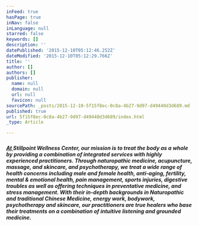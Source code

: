 ```yaml
---
inFeed: true
hasPage: true
inNav: false
inLanguage: null
starred: false
keywords: []
description: ''
datePublished: '2015-12-10T05:12:46.252Z'
dateModified: '2015-12-10T05:12:29.766Z'
title: ''
author: []
authors: []
publisher:
  name: null
  domain: null
  url: null
  favicon: null
sourcePath: _posts/2015-12-10-5f15f8ec-0c8a-4b27-9d97-d49440d3d689.md
published: true
url: 5f15f8ec-0c8a-4b27-9d97-d49440d3d689/index.html
_type: Article

---
```

##### 

##### [At ][0]Stillpoint Wellness Center, our mission is to treat the body as a whole by providing a combination of integrated services with highly experienced practitioners. Through naturopathic medicine, acupuncture, massage, and skincare, and psychotherapy, we treat a wide range of health concerns including male and female health, anti-aging, fertility, mental & emotional health, pain management, sports injuries, digestive troubles as well as offering techniques in preventative medicine, and stress management. With their in-depth backgrounds in Naturopathic and traditional Chinese Medicine, energy work, bodywork, psychotherapy and skincare, our practitioners are true healers who base their treatments on a combination of intuitive listening and grounded medicine.

[0]: null